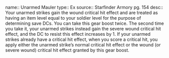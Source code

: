 name:: Unarmed Mauler 
type:: Ex
source:: Starfinder Armory pg. 154
desc:: Your unarmed strikes gain the wound critical hit effect and are treated as having an item level equal to your soldier level for the purpose of determining save DCs. You can take this gear boost twice. The second time you take it, your unarmed strikes instead gain the severe wound critical hit effect, and the DC to resist this effect increases by 1. If your unarmed strikes already have a critical hit effect, when you score a critical hit, you apply either the unarmed strike’s normal critical hit effect or the wound (or severe wound) critical hit effect granted by this gear boost.


